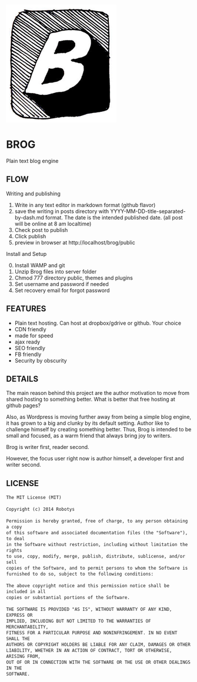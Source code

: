 ![logo](assets/logo2.jpg)

BROG
====

Plain text blog engine

FLOW
----

Writing and publishing

1. Write in any text editor in markdown format (github flavor)
2. save the writing in posts directory with YYYY-MM-DD-title-separated-by-dash.md format. The date is the intended published date. (all post will be online at 8 am localtime)
2. Check post to publish
3. Click publish
4. preview in browser at http://localhost/brog/public

Install and Setup

0. Install WAMP and git
1. Unzip Brog files into server folder
2. Chmod 777 directory public, themes and plugins
3. Set username and password if needed
4. Set recovery email for forgot password

FEATURES
--------

- Plain text hosting. Can host at dropbox/gdrive or github. Your choice
- CDN friendly
- made for speed
- ajax ready
- SEO friendly
- FB friendly
- Security by obscurity

DETAILS
-------

The main reason behind this project are the author motivation to move from shared hosting to something better. What is better that free hosting at github pages?

Also, as Wordpress is moving further away from being a simple blog engine, it has grown to a big and clunky by its default setting. Author like to challenge himself by creating something better. Thus, Brog is intended to be small and focused, as a warm friend that always bring joy to writers.

Brog is writer first, reader second.

However, the focus user right now is author himself, a developer first and writer second.

LICENSE
-------

```
The MIT License (MIT)

Copyright (c) 2014 Robotys

Permission is hereby granted, free of charge, to any person obtaining a copy
of this software and associated documentation files (the "Software"), to deal
in the Software without restriction, including without limitation the rights
to use, copy, modify, merge, publish, distribute, sublicense, and/or sell
copies of the Software, and to permit persons to whom the Software is
furnished to do so, subject to the following conditions:

The above copyright notice and this permission notice shall be included in all
copies or substantial portions of the Software.

THE SOFTWARE IS PROVIDED "AS IS", WITHOUT WARRANTY OF ANY KIND, EXPRESS OR
IMPLIED, INCLUDING BUT NOT LIMITED TO THE WARRANTIES OF MERCHANTABILITY,
FITNESS FOR A PARTICULAR PURPOSE AND NONINFRINGEMENT. IN NO EVENT SHALL THE
AUTHORS OR COPYRIGHT HOLDERS BE LIABLE FOR ANY CLAIM, DAMAGES OR OTHER
LIABILITY, WHETHER IN AN ACTION OF CONTRACT, TORT OR OTHERWISE, ARISING FROM,
OUT OF OR IN CONNECTION WITH THE SOFTWARE OR THE USE OR OTHER DEALINGS IN THE
SOFTWARE.
```